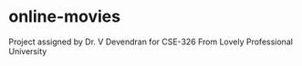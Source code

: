# online-movies
Project assigned by Dr. V Devendran for CSE-326 From Lovely Professional University
